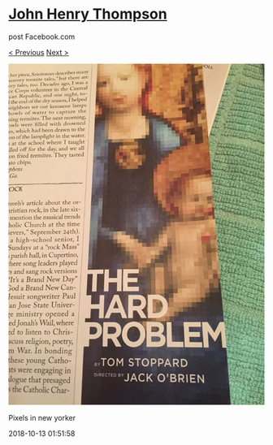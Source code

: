# [John Henry Thompson](../README.md)
post Facebook.com

[< Previous](2018-10-13-4.md) [Next >](2018-10-13-6.md)

[![](../media/2018-10-13/Timeline-Photos-Pixels-in-new-yorker.jpg)](../README.md)

Pixels in new yorker

2018-10-13 01:51:58